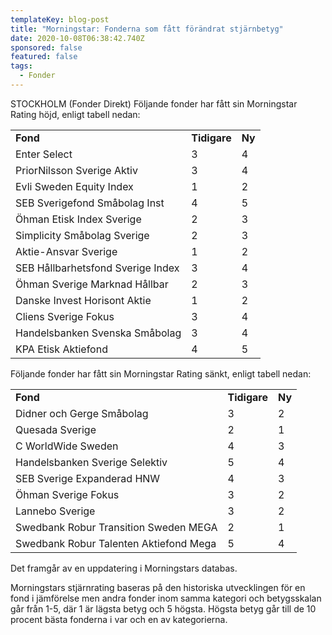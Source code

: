 ```yaml
---
templateKey: blog-post
title: "Morningstar: Fonderna som fått förändrat stjärnbetyg"
date: 2020-10-08T06:38:42.740Z
sponsored: false
featured: false
tags:
  - Fonder
---
```

<!--StartFragment-->

STOCKHOLM (Fonder Direkt) Följande fonder har fått sin Morningstar Rating höjd, enligt tabell nedan:

|                                   |              |        |
| --------------------------------- | ------------ | ------ |
| **Fond**                          | **Tidigare** | **Ny** |
| Enter Select                      | 3            | 4      |
| PriorNilsson Sverige Aktiv        | 3            | 4      |
| Evli Sweden Equity Index          | 1            | 2      |
| SEB Sverigefond Småbolag Inst     | 4            | 5      |
| Öhman Etisk Index Sverige         | 2            | 3      |
| Simplicity Småbolag Sverige       | 2            | 3      |
| Aktie-Ansvar Sverige              | 1            | 2      |
| SEB Hållbarhetsfond Sverige Index | 3            | 4      |
| Öhman Sverige Marknad Hållbar     | 2            | 3      |
| Danske Invest Horisont Aktie      | 1            | 2      |
| Cliens Sverige Fokus              | 3            | 4      |
| Handelsbanken Svenska Småbolag    | 3            | 4      |
| KPA Etisk Aktiefond               | 4            | 5      |

Följande fonder har fått sin Morningstar Rating sänkt, enligt tabell nedan:

|                                        |              |        |
| -------------------------------------- | ------------ | ------ |
| **Fond**                               | **Tidigare** | **Ny** |
| Didner och Gerge Småbolag              | 3            | 2      |
| Quesada Sverige                        | 2            | 1      |
| C WorldWide Sweden                     | 4            | 3      |
| Handelsbanken Sverige Selektiv         | 5            | 4      |
| SEB Sverige Expanderad HNW             | 4            | 3      |
| Öhman Sverige Fokus                    | 3            | 2      |
| Lannebo Sverige                        | 3            | 2      |
| Swedbank Robur Transition Sweden MEGA  | 2            | 1      |
| Swedbank Robur Talenten Aktiefond Mega | 5            | 4      |

Det framgår av en uppdatering i Morningstars databas.

Morningstars stjärnrating baseras på den historiska utvecklingen för en fond i jämförelse men andra fonder inom samma kategori och betygsskalan går från 1-5, där 1 är lägsta betyg och 5 högsta. Högsta betyg går till de 10 procent bästa fonderna i var och en av kategorierna.

<!--EndFragment-->